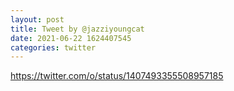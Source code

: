 ```yaml
--- 
layout: post 
title: Tweet by @jazziyoungcat 
date: 2021-06-22 1624407545 
categories: twitter 
--- 
```

https://twitter.com/o/status/1407493355508957185